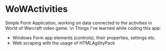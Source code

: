 # WoWActivities
Simple Form Application, working on data connected to the activities in World of Warcraft video game. \n
Things I've learned while coding this app:
- Windows Form app elements (controls), their properties, settings etc.
- Web scraping with the usage of HTMLAgilityPack
